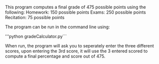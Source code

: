 This program computes a final grade of 475 possible points using the following:
Homework: 150 possible points
Exams: 250 possible points
Recitation: 75 possible points

The program can be run in the command line using:

'''python gradeCalculator.py```

When run, the program will ask you to seperately enter the three different scores,
upon entering the 3rd score, it will use the 3 entered scored to compute a final
percentage and score out of 475.
